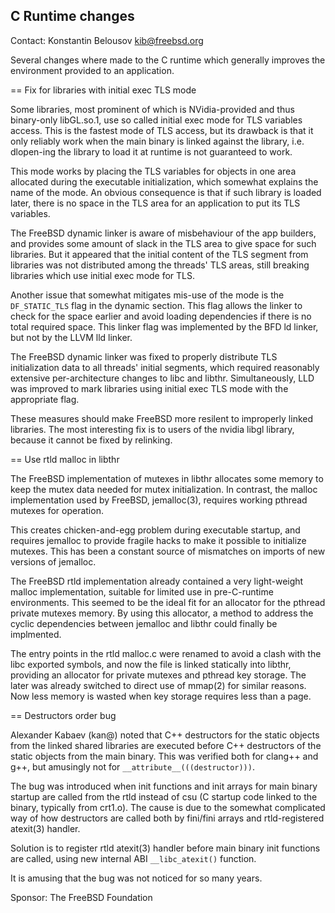 ## C Runtime changes ##

Contact: Konstantin Belousov <kib@freebsd.org>

Several changes where made to the C runtime which generally improves
the environment provided to an application.

== Fix for libraries with initial exec TLS mode

Some libraries, most prominent of which is NVidia-provided and thus
binary-only libGL.so.1, use so called initial exec mode for TLS
variables access.  This is the fastest mode of TLS access, but its
drawback is that it only reliably work when the main binary is linked
against the library, i.e. dlopen-ing the library to load it at runtime
is not guaranteed to work.

This mode works by placing the TLS variables for objects in one area
allocated during the executable initialization, which somewhat
explains the name of the mode.  An obvious consequence is that if such
library is loaded later, there is no space in the TLS area for an
application to put its TLS variables.

The FreeBSD dynamic linker is aware of misbehaviour of the app
builders, and provides some amount of slack in the TLS area to give space
for such libraries.  But it appeared that the initial content of the
TLS segment from libraries was not distributed among the threads' TLS
areas, still breaking libraries which use initial exec mode for TLS.

Another issue that somewhat mitigates mis-use of the mode is the
`DF_STATIC_TLS` flag in the dynamic section.  This flag allows the
linker to check for the space earlier and avoid loading dependencies
if there is no total required space.  This linker flag was implemented
by the BFD ld linker, but not by the LLVM lld linker.

The FreeBSD dynamic linker was fixed to properly distribute TLS
initialization data to all threads' initial segments, which required
reasonably extensive per-architecture changes to libc and libthr.
Simultaneously, LLD was improved to mark libraries using initial exec
TLS mode with the appropriate flag.

These measures should make FreeBSD more resilent to improperly
linked libraries.  The most interesting fix is to users of the
nvidia libgl library, because it cannot be fixed by relinking.

== Use rtld malloc in libthr

The FreeBSD implementation of mutexes in libthr allocates some
memory to keep the mutex data needed for mutex initialization.  In
contrast, the malloc implementation used by FreeBSD, jemalloc(3),
requires working pthread mutexes for operation.

This creates chicken-and-egg problem during executable startup, and
requires jemalloc to provide fragile hacks to make it possible to
initialize mutexes.  This has been a constant source of mismatches on
imports of new versions of jemalloc.

The FreeBSD rtld implementation already contained a very light-weight
malloc implementation, suitable for limited use in pre-C-runtime
environments.  This seemed to be the ideal fit for an allocator for the
pthread private mutexes memory.  By using this allocator, a method
to address the cyclic dependencies between jemalloc and libthr could
finally be implmented.

The entry points in the rtld malloc.c were renamed to avoid a clash with
the libc exported symbols, and now the file is linked statically into
libthr, providing an allocator for private mutexes and pthread key
storage.  The later was already switched to direct use of mmap(2) for
similar reasons.  Now less memory is wasted when key storage requires
less than a page.

== Destructors order bug

Alexander Kabaev (kan@) noted that C++ destructors for the
static objects from the linked shared libraries are executed before
C++ destructors of the static objects from the main binary.  This was
verified both for clang++ and g++, but amusingly not for
`__attribute__(((destructor)))`.

The bug was introduced when init functions and init arrays for main
binary startup are called from the rtld instead of csu (C startup
code linked to the binary, typically from crt1.o).  The cause is
due to the somewhat complicated way of how destructors are called
both by fini/fini arrays and rtld-registered atexit(3) handler.

Solution is to register rtld atexit(3) handler before main binary init
functions are called, using new internal ABI `__libc_atexit()` function.

It is amusing that the bug was not noticed for so many years.

Sponsor: The FreeBSD Foundation
